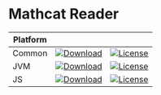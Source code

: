 # Mathcat Reader

|Platform|||
|---|---|---|
|Common|[![Download](https://api.bintray.com/packages/evoleq/maven/mathcat-reader/images/download.svg?version=1.0.2) ](https://bintray.com/evoleq/maven/mathcat-reader/1.0.2/link)| [![License](https://img.shields.io/badge/License-Apache%202.0-blue.svg)](https://opensource.org/licenses/Apache-2.0)|
|JVM|[ ![Download](https://api.bintray.com/packages/evoleq/maven/mathcat-reader-jvm/images/download.svg?version=1.0.2) ](https://bintray.com/evoleq/maven/mathcat-reader-jvm/1.0.2/link)|  [![License](https://img.shields.io/badge/License-Apache%202.0-blue.svg)](https://opensource.org/licenses/Apache-2.0) |
|JS|[ ![Download](https://api.bintray.com/packages/evoleq/maven/mathcat-reader-js/images/download.svg?version=1.0.2) ](https://bintray.com/evoleq/maven/mathcat-reader-js/1.0.2/link)|  [![License](https://img.shields.io/badge/License-Apache%202.0-blue.svg)](https://opensource.org/licenses/Apache-2.0) |


